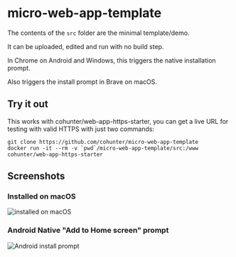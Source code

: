 # micro-web-app-template

The contents of the `src` folder are the minimal template/demo.

It can be uploaded, edited and run with no build step.

In Chrome on Android and Windows, this triggers the native installation prompt.

Also triggers the install prompt in Brave on macOS.

## Try it out

This works with cohunter/web-app-https-starter, you can get a live URL for testing with valid HTTPS with just two commands:

````
git clone https://github.com/cohunter/micro-web-app-template
docker run -it --rm -v `pwd`/micro-web-app-template/src:/www cohunter/web-app-https-starter
````

## Screenshots

### Installed on macOS
![installed on macOS](https://user-images.githubusercontent.com/35784270/115793075-5c067300-a380-11eb-883f-26d408576c0b.png)

### Android Native "Add to Home screen" prompt
![Android install prompt](https://user-images.githubusercontent.com/35784270/115793349-d3d49d80-a380-11eb-8fcc-b50f25ff8f11.png)
